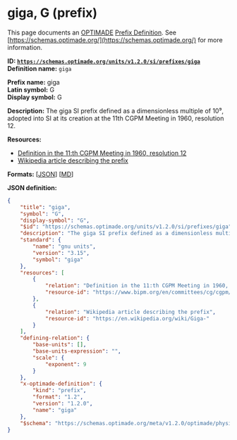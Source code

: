 # giga, G (prefix)
This page documents an [OPTIMADE](https://www.optimade.org/) [Prefix Definition](https://schemas.optimade.org/#definitions). See [https://schemas.optimade.org/](https://schemas.optimade.org/) for more information.

**ID: [`https://schemas.optimade.org/units/v1.2.0/si/prefixes/giga`](https://schemas.optimade.org/units/v1.2.0/si/prefixes/giga)**  
**Definition name:** `giga`

**Prefix name:** giga  
**Latin symbol:** G  
**Display symbol:** G  
  
**Description:** The giga SI prefix defined as a dimensionless multiple of 10⁹, adopted into SI at its creation at the 11th CGPM Meeting in 1960, resolution 12.



**Resources:**

- [Definition in the 11:th CGPM Meeting in 1960, resolution 12](https://www.bipm.org/en/committees/cg/cgpm/11-1960/resolution-12)
- [Wikipedia article describing the prefix](https://en.wikipedia.org/wiki/Giga-)


**Formats:** [[JSON](giga.json)] [[MD](giga.md)]

**JSON definition:**

``` json
{
    "title": "giga",
    "symbol": "G",
    "display-symbol": "G",
    "$id": "https://schemas.optimade.org/units/v1.2.0/si/prefixes/giga",
    "description": "The giga SI prefix defined as a dimensionless multiple of 10\u2079, adopted into SI at its creation at the 11th CGPM Meeting in 1960, resolution 12.",
    "standard": {
        "name": "gnu units",
        "version": "3.15",
        "symbol": "giga"
    },
    "resources": [
        {
            "relation": "Definition in the 11:th CGPM Meeting in 1960, resolution 12",
            "resource-id": "https://www.bipm.org/en/committees/cg/cgpm/11-1960/resolution-12"
        },
        {
            "relation": "Wikipedia article describing the prefix",
            "resource-id": "https://en.wikipedia.org/wiki/Giga-"
        }
    ],
    "defining-relation": {
        "base-units": [],
        "base-units-expression": "",
        "scale": {
            "exponent": 9
        }
    },
    "x-optimade-definition": {
        "kind": "prefix",
        "format": "1.2",
        "version": "1.2.0",
        "name": "giga"
    },
    "$schema": "https://schemas.optimade.org/meta/v1.2.0/optimade/physical_unit_definition.md"
}
```